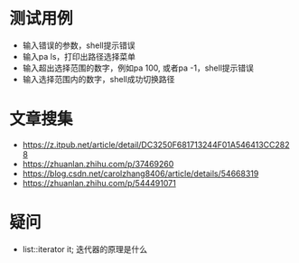 # 测试用例
* 输入错误的参数，shell提示错误
* 输入pa ls，打印出路径选择菜单
* 输入超出选择范围的数字，例如pa 100, 或者pa -1，shell提示错误
* 输入选择范围内的数字，shell成功切换路径

# 文章搜集
* https://z.itpub.net/article/detail/DC3250F681713244F01A546413CC2828
* https://zhuanlan.zhihu.com/p/37469260
* https://blog.csdn.net/carolzhang8406/article/details/54668319
* https://zhuanlan.zhihu.com/p/544491071

# 疑问
* list<string>::iterator it; 迭代器的原理是什么